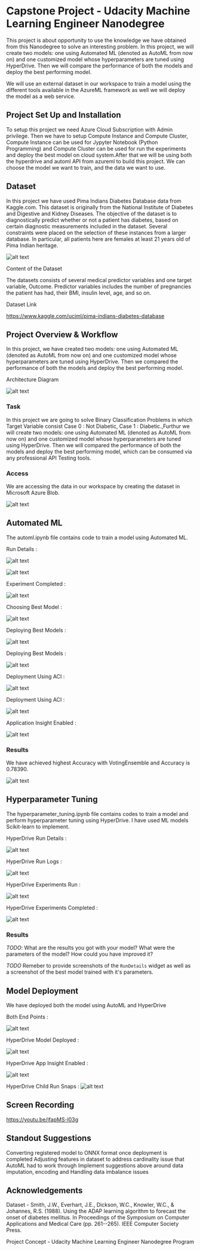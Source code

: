 # Capstone Project - Udacity Machine Learning Engineer Nanodegree

This project is about opportunity to use the knowledge we have obtained from this Nanodegree to solve an interesting problem. In this project, we will create two models: one using Automated ML (denoted as AutoML from now on) and one customized model whose hyperparameters are tuned using HyperDrive. Then we will compare the performance of both the models and deploy the best performing model.

We will use an external dataset in our workspace to train a model using the different tools available in the AzureML framework as well we will deploy the model as a web service.

## Project Set Up and Installation

To setup this project we need Azure Cloud Subscription with Admin privilege. Then we have to setup Compute Instance and Compute Cluster, Compute Instance can be used for Jypyter Notebook (Python Programming) and Compute Cluster can be used for run the experiments and deploy the best model on cloud system.After that we will be using both the hyperdrive and automl API from azureml to build this project. We can choose the model we want to train, and the data we want to use. 

## Dataset

In this project we have used Pima Indians Diabetes Database data from Kaggle.com.
This dataset is originally from the National Institute of Diabetes and Digestive and Kidney Diseases. The objective of the dataset is to diagnostically predict whether or not a patient has diabetes, based on certain diagnostic measurements included in the dataset. Several constraints were placed on the selection of these instances from a larger database. In particular, all patients here are females at least 21 years old of Pima Indian heritage.

![alt text](https://github.com/RajanKumarYadav/Machine-Learning-on-Microsoft-Azure/blob/main/Screenshots/KaggleDataset.PNG)

Content of the Dataset

The datasets consists of several medical predictor variables and one target variable, Outcome. Predictor variables includes the number of pregnancies the patient has had, their BMI, insulin level, age, and so on.

Dataset Link

https://www.kaggle.com/uciml/pima-indians-diabetes-database


## Project Overview & Workflow

In this project, we have created two models: one using Automated ML (denoted as AutoML from now on) and one customized model whose hyperparameters are tuned using HyperDrive. Then we compared the performance of both the models and deploy the best performing model.

Architecture Diagram

![alt text](https://github.com/RajanKumarYadav/Machine-Learning-on-Microsoft-Azure/blob/main/Screenshots/capstone-diagram.png)

### Task
In this project we are going to solve Binary Classification Problems in which Target Variable consist Case 0 : Not Diabetic, Case 1 : Diabetic.,Furthur we will create two models: one using Automated ML (denoted as AutoML from now on) and one customized model whose hyperparameters are tuned using HyperDrive. Then we will compared the performance of both the models and deploy the best performing model, which can be consumed via any professional API Testing tools.

### Access

We are accessing the data in our workspace by creating the dataset in Microsoft Azure Blob.

![alt text](https://github.com/RajanKumarYadav/Machine-Learning-on-Microsoft-Azure/blob/main/Screenshots/1.RegisteringDataset.PNG)

## Automated ML

The automl.ipynb file contains code to train a model using Automated ML. 

Run Details :

![alt text](https://github.com/RajanKumarYadav/Machine-Learning-on-Microsoft-Azure/blob/main/Screenshots/2.RunDetails.PNG)

![alt text](https://github.com/RajanKumarYadav/Machine-Learning-on-Microsoft-Azure/blob/main/Screenshots/3.RunDetails.PNG)

Experiment Completed :

![alt text](https://github.com/RajanKumarYadav/Machine-Learning-on-Microsoft-Azure/blob/main/Screenshots/4.ExperimentCompleted.PNG)

Choosing Best Model :

![alt text](https://github.com/RajanKumarYadav/Machine-Learning-on-Microsoft-Azure/blob/main/Screenshots/5.BestModel.PNG)

Deploying Best Models :

![alt text](https://github.com/RajanKumarYadav/Machine-Learning-on-Microsoft-Azure/blob/main/Screenshots/6.DeployingBestModels.PNG)

Deploying Best Models :

![alt text](https://github.com/RajanKumarYadav/Machine-Learning-on-Microsoft-Azure/blob/main/Screenshots/7.DeployedBestModel.PNG)

Deployment Using ACI :

![alt text](https://github.com/RajanKumarYadav/Machine-Learning-on-Microsoft-Azure/blob/main/Screenshots/8.DeploymentUsingACI.PNG)

Deployment Using ACI :

![alt text](https://github.com/RajanKumarYadav/Machine-Learning-on-Microsoft-Azure/blob/main/Screenshots/8.DeploymentUsingACI_Success.PNG)

Application Insight Enabled :

![alt text](https://github.com/RajanKumarYadav/Machine-Learning-on-Microsoft-Azure/blob/main/Screenshots/9.ApplicationInsightEnabled.PNG)

### Results

We have achieved highest Accuracy with VotingEnsemble and Accuracy is 0.78390.

![alt text](https://github.com/RajanKumarYadav/Machine-Learning-on-Microsoft-Azure/blob/main/Screenshots/5.BestModel.PNG)

## Hyperparameter Tuning

The hyperparameter_tuning.ipynb file contains codes to train a model and perform hyperparameter tuning using HyperDrive.
I have used ML models Scikit-learn to implement.

HyperDrive Run Details :

![alt text](https://github.com/RajanKumarYadav/Machine-Learning-on-Microsoft-Azure/blob/main/Screenshots/10.hdRunDetails.PNG)


HyperDrive Run Logs :

![alt text](https://github.com/RajanKumarYadav/Machine-Learning-on-Microsoft-Azure/blob/main/Screenshots/11.hdLog.PNG)

HyperDrive Experiments Run :

![alt text](https://github.com/RajanKumarYadav/Machine-Learning-on-Microsoft-Azure/blob/main/Screenshots/12.hdExperimentsRun.PNG)

HyperDrive Experiments Completed :

![alt text](https://github.com/RajanKumarYadav/Machine-Learning-on-Microsoft-Azure/blob/main/Screenshots/13.hdExperimentsCompleted.PNG)



### Results
*TODO*: What are the results you got with your model? What were the parameters of the model? How could you have improved it?

*TODO* Remeber to provide screenshots of the `RunDetails` widget as well as a screenshot of the best model trained with it's parameters.

## Model Deployment

We have deployed both the model using AutoML and HyperDrive

Both End Points :

![alt text](https://github.com/RajanKumarYadav/Machine-Learning-on-Microsoft-Azure/blob/main/Screenshots/14.BothEndPoints.PNG)

HyperDrive Model Deployed :

![alt text](https://github.com/RajanKumarYadav/Machine-Learning-on-Microsoft-Azure/blob/main/Screenshots/15.hdModelDeployed.PNG)

HyperDrive App Insight Enabled :

![alt text](https://github.com/RajanKumarYadav/Machine-Learning-on-Microsoft-Azure/blob/main/Screenshots/16.hdAppInsightEnabled.PNG)

HyperDrive Child Run Snaps :
![alt text](https://github.com/RajanKumarYadav/Machine-Learning-on-Microsoft-Azure/blob/main/Screenshots/17.hdChildRunSnaps.PNG)


## Screen Recording

https://youtu.be/jfapMS-l03g

## Standout Suggestions

Converting registered model to ONNX format once deployment is completed
Adjusting features in dataset to address cardinality issue that AutoML had to work through
Implement suggestions above around data imputation, encoding and Handling data imbalance issues

## Acknowledgements

Dataset - Smith, J.W., Everhart, J.E., Dickson, W.C., Knowler, W.C., & Johannes, R.S. (1988). Using the ADAP learning algorithm to forecast the onset of diabetes mellitus. In Proceedings of the Symposium on Computer Applications and Medical Care (pp. 261--265). IEEE Computer Society Press.

Project Concept - Udacity Machine Learning Engineer Nanodegree Program
